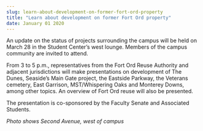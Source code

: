 ```yaml
---
slug: learn-about-development-on-former-fort-ord-property
title: "Learn about development on former Fort Ord property"
date: January 01 2020
---
```


 
<p>
  An update on the status of projects surrounding the campus will be held on
  March 28 in the Student Center’s west lounge. Members of the campus community
  are invited to attend.
</p>
<p>
  From 3 to 5 p.m., representatives from the Fort Ord Reuse Authority and
  adjacent jurisdictions will make presentations on development of The Dunes,
  Seaside’s Main Gate project, the Eastside Parkway, the Veterans cemetery, East
  Garrison, MST/Whispering Oaks and Monterey Downs, among other topics. An
  overview of Fort Ord reuse will also be presented.
</p>
<p>
  The presentation is co-sponsored by the Faculty Senate and Associated
  Students.
</p>
<p><em>Photo shows Second Avenue, west of campus</em></p>
 
